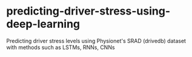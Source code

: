 # predicting-driver-stress-using-deep-learning
Predicting driver stress levels using Physionet's SRAD (drivedb) dataset with methods such as LSTMs, RNNs, CNNs
